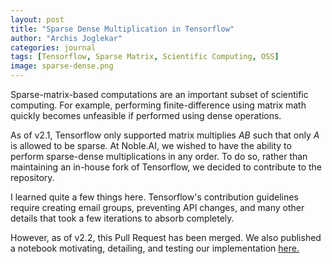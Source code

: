 ```yaml
---
layout: post
title: "Sparse Dense Multiplication in Tensorflow"
author: "Archis Joglekar"
categories: journal
tags: [Tensorflow, Sparse Matrix, Scientific Computing, OSS]
image: sparse-dense.png
---
```


Sparse-matrix-based computations are an important subset of scientific computing. For example, performing
finite-difference using matrix math quickly becomes unfeasible if performed using dense operations.

As of v2.1, Tensorflow only supported matrix multiplies $AB$ such that only $A$ is allowed to be sparse. At Noble.AI,
we wished to have the ability to perform sparse-dense multiplications in any order. To do so, rather than
maintaining an in-house fork of Tensorflow, we decided to contribute to the repository.

I learned quite a few things here. Tensorflow's contribution guidelines require creating email groups, preventing API
changes, and many other details that took a few iterations to absorb completely.

However, as of v2.2, this Pull Request has been merged. We also published a notebook motivating, detailing, and testing
our implementation [here.](https://github.com/noble-ai/open-source-contributions-unit_tests-tutorials/blob/master/notebooks/02-11-2020%20-%20Multiplying%20a%20Dense%20array%20by%20a%20Sparse%20array%20in%20TensorFlow.ipynb)